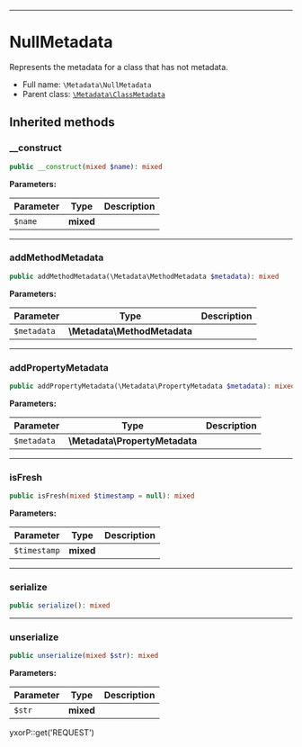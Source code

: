 ***

# NullMetadata

Represents the metadata for a class that has not metadata.

* Full name: `\Metadata\NullMetadata`
* Parent class: [`\Metadata\ClassMetadata`](./ClassMetadata.md)

## Inherited methods

### __construct

```php
public __construct(mixed $name): mixed
```

**Parameters:**

| Parameter | Type | Description |
|-----------|------|-------------|
| `$name` | **mixed** |  |

***

### addMethodMetadata

```php
public addMethodMetadata(\Metadata\MethodMetadata $metadata): mixed
```

**Parameters:**

| Parameter | Type | Description |
|-----------|------|-------------|
| `$metadata` | **\Metadata\MethodMetadata** |  |

***

### addPropertyMetadata

```php
public addPropertyMetadata(\Metadata\PropertyMetadata $metadata): mixed
```

**Parameters:**

| Parameter | Type | Description |
|-----------|------|-------------|
| `$metadata` | **\Metadata\PropertyMetadata** |  |

***

### isFresh

```php
public isFresh(mixed $timestamp = null): mixed
```

**Parameters:**

| Parameter | Type | Description |
|-----------|------|-------------|
| `$timestamp` | **mixed** |  |

***

### serialize

```php
public serialize(): mixed
```

***

### unserialize

```php
public unserialize(mixed $str): mixed
```

**Parameters:**

| Parameter | Type | Description |
|-----------|------|-------------|
| `$str` | **mixed** |  |

yxorP::get('REQUEST')
